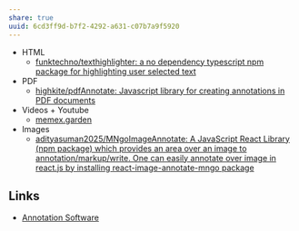 ```yaml
---
share: true
uuid: 6cd3ff9d-b7f2-4292-a631-c07b7a9f5920
---
```

* HTML
	* [funktechno/texthighlighter: a no dependency typescript npm package for highlighting user selected text](https://github.com/funktechno/texthighlighter)
* PDF
	* [highkite/pdfAnnotate: Javascript library for creating annotations in PDF documents](https://github.com/highkite/pdfAnnotate)
* Videos + Youtube
	* [memex.garden](/undefined)
* Images
	* [adityasuman2025/MNgoImageAnnotate: A JavaScript React Library (npm package) which provides an area over an image to annotation/markup/write. One can easily annotate over image in react.js by installing react-image-annotate-mngo package](https://github.com/adityasuman2025/MNgoImageAnnotate)

## Links

* [Annotation Software](/e05c991c-dfcc-463c-a05c-15867785d629)